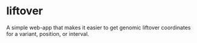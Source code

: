 # liftover
A simple web-app that makes it easier to get genomic liftover coordinates for a variant, position, or interval.
